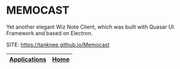 # MEMOCAST

 Yet another elegant Wiz Note Client, which was built with Quasar 
 UI Framework and based on Electron.

 SITE: https://tanknee.github.io/Memocast

 | [Applications](https://portable-linux-apps.github.io/apps.html) | [Home](https://portable-linux-apps.github.io)
 | --- | --- |
